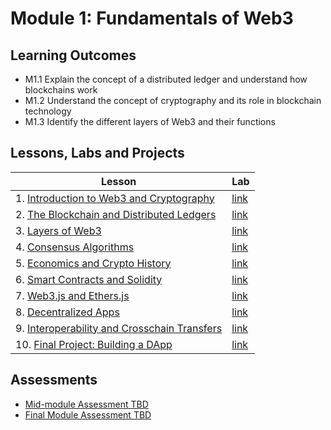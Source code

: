 # Module 1: Fundamentals of Web3

## Learning Outcomes

- M1.1 Explain the concept of a distributed ledger and understand how blockchains work
- M1.2 Understand the concept of cryptography and its role in blockchain technology
- M1.3 Identify the different layers of Web3 and their functions

## Lessons, Labs and Projects

| Lesson                                                                                                      | Lab                                                                                                          |
| ----------------------------------------------------------------------------------------------------------- | ------------------------------------------------------------------------------------------------------------ |
| 1. [Introduction to Web3 and Cryptography](./introduction_to_web3_cryptography.md)                   | [link](https://github.com/joinpursuit/Pursuit-Core-Web3-Module-1-Lab-Web3-Cryptography)                     |
| 2. [The Blockchain and Distributed Ledgers](./blockchain_and_distributed_ledgers.md)                 | [link](https://github.com/joinpursuit/Pursuit-Core-Web3-Module-1-Lab-Blockchain-Distributed-Ledgers)        |
| 3. [Layers of Web3](./layers_of_web3/README.md)                                                             | [link](https://github.com/joinpursuit/Pursuit-Core-Web3-Module-1-Lab-Layers-of-Web3)                        |
| 4. [Consensus Algorithms](./consensus_algorithms/README.md)                                                 | [link](https://github.com/joinpursuit/Pursuit-Core-Web3-Module-1-Lab-Consensus-Algorithms)                  |
| 5. [Economics and Crypto History](./economics_crypto_history/README.md)                                     | [link](https://github.com/joinpursuit/Pursuit-Core-Web3-Module-1-Lab-Economics-Crypto-History)              |
| 6. [Smart Contracts and Solidity](./smart_contracts_solidity/README.md)                                     | [link](https://github.com/joinpursuit/Pursuit-Core-Web3-Module-1-Lab-Smart-Contracts-Solidity)              |
| 7. [Web3.js and Ethers.js](./web3_js_ethers_js/README.md)                                                    | [link](https://github.com/joinpursuit/Pursuit-Core-Web3-Module-1-Lab-Web3-js-Ethers-js)                     |
| 8. [Decentralized Apps](./decentralized_apps/README.md)                                                      | [link](https://github.com/joinpursuit/Pursuit-Core-Web3-Module-1-Lab-Decentralized-Apps)                     |
| 9. [Interoperability and Crosschain Transfers](./interoperability_crosschain_transfers/README.md)           | [link](https://github.com/joinpursuit/Pursuit-Core-Web3-Module-1-Lab-Interoperability-Crosschain-Transfers) |
| 10. [Final Project: Building a DApp](./final_project/README.md)                                              | [link](https://github.com/joinpursuit/Pursuit-Core-Web3-Module-1-Project-DApp)                              |

## Assessments

- [Mid-module Assessment TBD]()
- [Final Module Assessment TBD]()

